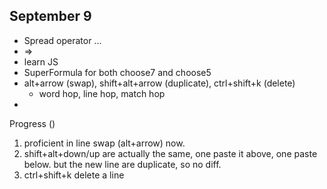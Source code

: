 ## September 9

- Spread operator ...
- =>
- learn JS
- SuperFormula for both choose7 and choose5
- alt+arrow (swap), shift+alt+arrow (duplicate), ctrl+shift+k (delete)
  - word hop, line hop, match hop
-
Progress ()
1. proficient in line swap (alt+arrow) now.
2. shift+alt+down/up are actually the same, one paste it above, one paste below. but the new line are duplicate, so no diff.
3. ctrl+shift+k delete a line
